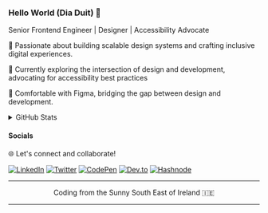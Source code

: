 ### Hello World (Dia Duit) 👋

Senior Frontend Engineer | Designer | Accessibility Advocate

🚀 Passionate about building scalable design systems and crafting inclusive digital experiences.

💼 Currently exploring the intersection of design and development, advocating for accessibility best practices

🎨 Comfortable with Figma, bridging the gap between design and development.
  
<details>
  <summary>GitHub Stats</summary>

  ![Your GitHub Stats](https://github-readme-stats.vercel.app/api?username=garyb1&show_icons=true&theme=algolia)
</details>

#### Socials

🌐 Let's connect and collaborate!

[![LinkedIn](https://img.shields.io/badge/linkedin-%230077B5.svg?style=for-the-badge&logo=linkedin&logoColor=white)](https://www.linkedin.com/in/garybyrne1/)
[![Twitter](https://img.shields.io/badge/Twitter-%231DA1F2.svg?style=for-the-badge&logo=Twitter&logoColor=white)](https://twitter.com/garybyrne1_)
[![CodePen](https://img.shields.io/badge/Codepen-000000?style=for-the-badge&logo=codepen&logoColor=white)](https://codepen.io/garyb1)
[![Dev.to](https://img.shields.io/badge/dev.to-0A0A0A?style=for-the-badge&logo=dev.to&logoColor=white)](https://dev.to/garybyrne)
[![Hashnode](https://img.shields.io/badge/Hashnode-2962FF?style=for-the-badge&logo=hashnode&logoColor=white)](https://hashnode.com/@garybyrne)

<hr aria-hidden="true" />

<p align="center">Coding from the Sunny South East of Ireland 🇮🇪</p>
<hr aria-hidden="true" />
